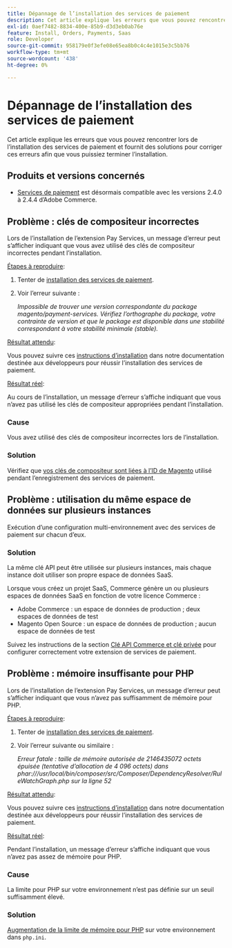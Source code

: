```yaml
---
title: Dépannage de l’installation des services de paiement
description: Cet article explique les erreurs que vous pouvez rencontrer lors de l’installation des services de paiement et fournit des solutions pour corriger ces erreurs afin que vous puissiez terminer l’installation.
exl-id: 0aef7482-8834-400e-85b9-d3d3eb0ab76e
feature: Install, Orders, Payments, Saas
role: Developer
source-git-commit: 958179e0f3efe08e65ea8b0c4c4e1015e3c5bb76
workflow-type: tm+mt
source-wordcount: '438'
ht-degree: 0%

---
```


# Dépannage de l’installation des services de paiement

Cet article explique les erreurs que vous pouvez rencontrer lors de l’installation des services de paiement et fournit des solutions pour corriger ces erreurs afin que vous puissiez terminer l’installation.

## Produits et versions concernés

* [Services de paiement](https://marketplace.magento.com/magento-payment-services.html) est désormais compatible avec les versions 2.4.0 à 2.4.4 d’Adobe Commerce.

## Problème : clés de compositeur incorrectes

Lors de l’installation de l’extension Pay Services, un message d’erreur peut s’afficher indiquant que vous avez utilisé des clés de compositeur incorrectes pendant l’installation.

<u>Étapes à reproduire</u>:

1. Tenter de [installation des services de paiement](https://experienceleague.adobe.com/docs/commerce-merchant-services/payment-services/get-started/install.html).
1. Voir l’erreur suivante :

   *Impossible de trouver une version correspondante du package magento/payment-services. Vérifiez l’orthographe du package, votre contrainte de version et que le package est disponible dans une stabilité correspondant à votre stabilité minimale (stable).*

<u>Résultat attendu</u>:

Vous pouvez suivre ces [instructions d’installation](https://experienceleague.adobe.com/docs/commerce-merchant-services/payment-services/get-started/install.html) dans notre documentation destinée aux développeurs pour réussir l’installation des services de paiement.

<u>Résultat réel</u>:

Au cours de l’installation, un message d’erreur s’affiche indiquant que vous n’avez pas utilisé les clés de compositeur appropriées pendant l’installation.

### Cause

Vous avez utilisé des clés de compositeur incorrectes lors de l’installation.

### Solution

Vérifiez que [vos clés de compositeur sont liées à l’ID de Magento](https://experienceleague.adobe.com/docs/commerce-merchant-services/payment-services/get-started/install.html#incorrect-composer-keys) utilisé pendant l’enregistrement des services de paiement.

## Problème : utilisation du même espace de données sur plusieurs instances

Exécution d’une configuration multi-environnement avec des services de paiement sur chacun d’eux.

### Solution

La même clé API peut être utilisée sur plusieurs instances, mais chaque instance doit utiliser son propre espace de données SaaS.

Lorsque vous créez un projet SaaS, Commerce génère un ou plusieurs espaces de données SaaS en fonction de votre licence Commerce :

* Adobe Commerce : un espace de données de production ; deux espaces de données de test
* Magento Open Source : un espace de données de production ; aucun espace de données de test

Suivez les instructions de la section [Clé API Commerce et clé privée](https://experienceleague.adobe.com/docs/commerce-merchant-services/payment-services/get-started/connect.html#obtain-api-credentials) pour configurer correctement votre extension de services de paiement.

## Problème : mémoire insuffisante pour PHP

Lors de l’installation de l’extension Pay Services, un message d’erreur peut s’afficher indiquant que vous n’avez pas suffisamment de mémoire pour PHP.

<u>Étapes à reproduire</u>:

1. Tenter de [installation des services de paiement](https://experienceleague.adobe.com/docs/commerce-merchant-services/payment-services/get-started/install.html).
1. Voir l’erreur suivante ou similaire :

   *Erreur fatale : taille de mémoire autorisée de 2146435072 octets épuisée (tentative d’allocation de 4 096 octets) dans phar:///usr/local/bin/composer/src/Composer/DependencyResolver/RuleWatchGraph.php sur la ligne 52*

<u>Résultat attendu</u>:

Vous pouvez suivre ces [instructions d’installation](https://experienceleague.adobe.com/docs/commerce-merchant-services/payment-services/get-started/install.html) dans notre documentation destinée aux développeurs pour réussir l’installation des services de paiement.

<u>Résultat réel</u>:

Pendant l’installation, un message d’erreur s’affiche indiquant que vous n’avez pas assez de mémoire pour PHP.

### Cause

La limite pour PHP sur votre environnement n’est pas définie sur un seuil suffisamment élevé.

### Solution

[Augmentation de la limite de mémoire pour PHP](https://experienceleague.adobe.com/docs/commerce-merchant-services/payment-services/get-started/install.html#not-enough-memory-for-php) sur votre environnement dans `php.ini`.
